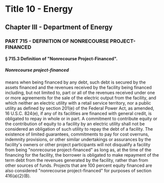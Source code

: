 
# Title 10 - Energy
## Chapter III - Department of Energy
### PART 715 - DEFINITION OF NONRECOURSE PROJECT-FINANCED
#### § 715.3 Definition of "Nonrecourse Project-Financed".
##### Nonrecourse project-financed

means when being financed by any debt, such debt is secured by the assets financed and the revenues received by the facility being financed including, but not limited to, part or all of the revenues received under one or more agreements for the sale of the electric output from the facility, and which neither an electric utility with a retail service territory, nor a public utility as defined by section 201(e) of the Federal Power Act, as amended, 16 U.S.C. 824(e), if any of its facilities are financed with general credit, is obligated to repay in whole or in part. A commitment to contribute equity or the contribution of equity to a facility by an electric utility shall not be considered an obligation of such utility to repay the debt of a facility. The existence of limited guarantees, commitments to pay for cost overruns, indemnity provisions, or other similar undertakings or assurances by the facility's owners or other project participants will not disqualify a facility from being "nonrecourse project-financed" as long as, at the time of the financing for the facility, the borrower is obligated to make repayment of the term debt from the revenues generated by the facility, rather than from other sources of funds. Projects that are 100 percent equity financed are also considered "nonrecourse project-financed" for purposes of section 416(a)(2)(B).
